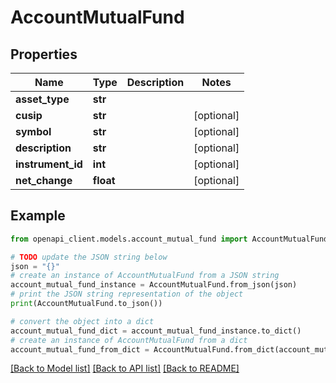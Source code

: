 # AccountMutualFund


## Properties

Name | Type | Description | Notes
------------ | ------------- | ------------- | -------------
**asset_type** | **str** |  | 
**cusip** | **str** |  | [optional] 
**symbol** | **str** |  | [optional] 
**description** | **str** |  | [optional] 
**instrument_id** | **int** |  | [optional] 
**net_change** | **float** |  | [optional] 

## Example

```python
from openapi_client.models.account_mutual_fund import AccountMutualFund

# TODO update the JSON string below
json = "{}"
# create an instance of AccountMutualFund from a JSON string
account_mutual_fund_instance = AccountMutualFund.from_json(json)
# print the JSON string representation of the object
print(AccountMutualFund.to_json())

# convert the object into a dict
account_mutual_fund_dict = account_mutual_fund_instance.to_dict()
# create an instance of AccountMutualFund from a dict
account_mutual_fund_from_dict = AccountMutualFund.from_dict(account_mutual_fund_dict)
```
[[Back to Model list]](../README.md#documentation-for-models) [[Back to API list]](../README.md#documentation-for-api-endpoints) [[Back to README]](../README.md)


